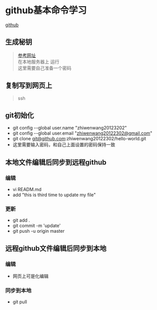 # github基本命令学习

[github](https://github.com/zhiwenwang20122302)

## 生成秘钥 
> [参考网址](https://help.github.com/en/articles/connecting-to-github-with-ssh)  
> 在本地服务器上 运行  
> 这里需要自己准备一个密码 

## 复制写到网页上
> ssh

## git初始化
* git config --global user.name "zhiwenwang20123202"
* git config --global user.email "zhiwenwang20122302@gmail.com"
* git clone git@github.com:zhiwenwang20122302/hello-world.git
* 这里需要输入密码，和自己上面设置的密码保持一致


## 本地文件编辑后同步到远程github
### 编辑
* vi READM.md
*  add "this is third time to update my file"
### 更新
* git add .
* git commit -m 'update'
* git push -u origin master

## 远程github文件编辑后同步到本地
### 编辑
* 网页上可是化编辑
### 同步到本地
* git pull
